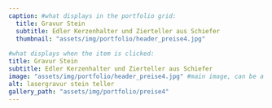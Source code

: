 ```yaml
---
caption: #what displays in the portfolio grid:
  title: Gravur Stein
  subtitle: Edler Kerzenhalter und Zierteller aus Schiefer
  thumbnail: "assets/img/portfolio/header_preise4.jpg"
  
#what displays when the item is clicked:
title: Gravur Stein
subtitle: Edler Kerzenhalter und Zierteller aus Schiefer
image: "assets/img/portfolio/header_preise4.jpg" #main image, can be a link or a file in assets/img/portfolio
alt: lasergravur stein teller 
gallery_path: "assets/img/portfolio/preise4"
---
```


